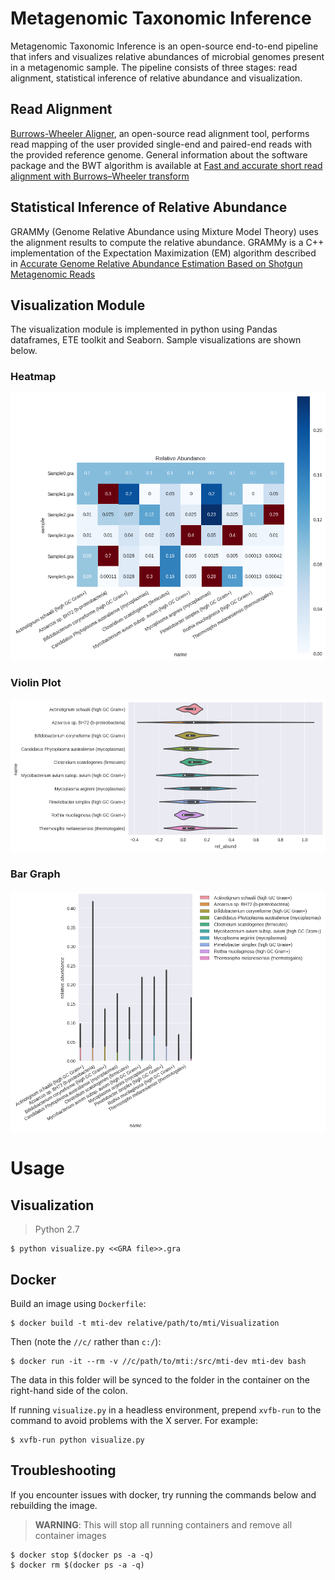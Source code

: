 # Metagenomic Taxonomic Inference
 Metagenomic Taxonomic Inference is an open-source end-to-end pipeline that infers and visualizes relative abundances of microbial genomes present in a metagenomic sample. The pipeline consists of three stages: read alignment, statistical inference of relative abundance and visualization. 

## Read Alignment
 [Burrows-Wheeler Aligner](https://github.com/lh3/bwa), an open-source read alignment tool, performs read mapping of the user provided single-end and paired-end reads with the provided reference genome. 
 General information about the software package and the BWT algorithm is available at [Fast and accurate short read alignment with Burrows–Wheeler transform](https://www.ncbi.nlm.nih.gov/pmc/articles/PMC2705234/)

## Statistical Inference of Relative Abundance
 GRAMMy (Genome Relative Abundance using Mixture Model Theory) uses the alignment results to compute the relative abundance. GRAMMy is a C++ implementation of the Expectation Maximization (EM) algorithm described in [Accurate Genome Relative Abundance Estimation Based on Shotgun Metagenomic Reads](http://journals.plos.org/plosone/article?id=10.1371/journal.pone.0027992)

## Visualization Module
 The visualization module is implemented in python using Pandas dataframes, ETE toolkit and Seaborn. Sample visualizations are shown below.

### Heatmap
![Alt text](/Visualization/mock_images/heatmap.png?raw=true "Heatmap")

### Violin Plot
![Alt text](/Visualization/mock_images/violin.png?raw=true "Violin Plot")

### Bar Graph
![Alt text](/Visualization/mock_images/bar.png?raw=true "Bar Graph")


# Usage

## Visualization

> Python 2.7

    $ python visualize.py <<GRA file>>.gra


## Docker

Build an image using `Dockerfile`:

    $ docker build -t mti-dev relative/path/to/mti/Visualization

 Then (note the `//c/` rather than `c:/`):

    $ docker run -it --rm -v //c/path/to/mti:/src/mti-dev mti-dev bash

The data in this folder will be synced to the folder in the container on the right-hand side of the colon.

If running `visualize.py` in a headless environment, prepend `xvfb-run` to the command to avoid problems with the X server. For example:

    $ xvfb-run python visualize.py

## Troubleshooting

If you encounter issues with docker, try running the commands below and rebuilding the image.

> **WARNING**: This will stop all running containers and remove all container images

    $ docker stop $(docker ps -a -q)
    $ docker rm $(docker ps -a -q)

